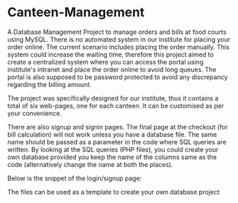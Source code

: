# Canteen-Management
A Database Management Project to manage orders and bills at food courts using MySQL. There is no automated system in our institute for placing your order online. The current scenario includes placing the order manually. This system could increase the waiting time, therefore this project aimed to create a centralized system where you can access the portal using institute's intranet and place the order online to avoid long queues. The portal is also supposed to be password protected to avoid any discrepancy regarding the billing amount.

The project was specifically designed for our institute, thus it contains a total of six web-pages, one for each canteen. It can be customised as per your convenience. 

There are also signup and signin pages. The final page at the checkout (for bill calculation) will not work unless you have a database file. The same name should be passed as a parameter in the code where SQL queries are written. By looking at the SQL queries (PHP files), you could create your own database provided you keep the name of the columns same as the code (alternatively change the name at both the places).

Below is the snippet of the login/signup page:

The files can be used as a template to create your own database project
